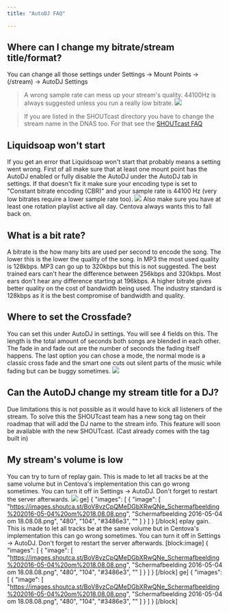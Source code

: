 ```yaml
---
title: "AutoDJ FAQ"

---
```


## Where can I change my bitrate/stream title/format?
You can change all those settings under Settings -> Mount Points -> (/stream) -> AutoDJ Settings

> A wrong sample rate can mess up your stream's quality. 44100Hz is always suggested unless you run a really low bitrate.
![](https://images.shoutca.st/s7hmhzSScSgjhP3Ovxp6_Schermafbeelding%202015-10-14%20om%2021.46.28.png)

> If you are listed in the SHOUTcast directory you have to change the stream name in the DNAS too. For that see the [SHOUTcast FAQ](https://docs.shoutca.st/docs/shoutcast-faq#my-stream-titleurlgenre-does-not-change)


## Liquidsoap won't start

If you get an error that Liquidsoap won't start that probably means a setting went wrong.
First of all make sure that at least one mount point has the AutoDJ enabled or fully disable the AutoDJ under the AutoDJ tab in settings.
If that doesn't fix it make sure your encoding type is set to "Constant bitrate encoding (CBR)" and your sample rate is 44100 Hz (very low bitrates require a lower sample rate too).
![](https://images.shoutca.st/imHzJOMfQReef0WC9IRK_Schermafbeelding%202015-10-25%20om%2012.37.18.png)
Also make sure you have at least one rotation playlist active all day. Centova always wants this to fall back on.

## What is a bit rate?

A bitrate is the how many bits are used per second to encode the song. The lower this is the lower the quality of the song. In MP3 the most used quality is 128kbps. MP3 can go up to 320kbps but this is not suggested. The best trained ears can't hear the difference between 256kbps and 320kbps. Most ears don't hear any difference starting at 196kbps. 
A higher bitrate gives better quality on the cost of bandwidth being used. The industry standard is 128kbps as it is the best compromise of bandwidth and quality.

## Where to set the Crossfade?

You can set this under AutoDJ in settings. You will see 4 fields on this. The length is the total amount of seconds both songs are blended in each other. The fade in and fade out are the number of seconds the fading itself happens.
The last option you can chose a mode, the normal mode is a classic cross fade and the smart one cuts out silent parts of the music while fading but can be buggy sometimes. 
![](https://images.shoutca.st/lrIPihAWSwGp8A3aAXJU_Schermafbeelding%202015-11-15%20om%2013.15.08.png)


## Can the AutoDJ change my stream title for a DJ?

Due limitations this is not possible as it would have to kick all listeners of the stream. To solve this the SHOUTcast team has a new song tag on their roadmap that will add the DJ name to the stream info. This feature will soon be available with the new SHOUTcast. (Cast already comes with the tag built in)

## My stream's volume is low

You can try to turn of replay gain. This is made to let all tracks be at the same volume but in Centova's implementation this can go wrong sometimes. You can turn it off in Settings -> AutoDJ. Don't forget to restart the server afterwards.
![](https://images.shoutca.st/BoV8vzCpQMeDGbXRwQNe_Schermafbeelding%202016-05-04%20om%2018.08.08.png)
ge]
{
  "images": [
    {
      "image": [
        "https://images.shoutca.st/BoV8vzCpQMeDGbXRwQNe_Schermafbeelding%202016-05-04%20om%2018.08.08.png",
        "Schermafbeelding 2016-05-04 om 18.08.08.png",
        "480",
        "104",
        "#3486e3",
        ""
      ]
    }
  ]
}
[/block]
eplay gain. This is made to let all tracks be at the same volume but in Centova's implementation this can go wrong sometimes. You can turn it off in Settings -> AutoDJ. Don't forget to restart the server afterwards.
[block:image]
{
  "images": [
    {
      "image": [
        "https://images.shoutca.st/BoV8vzCpQMeDGbXRwQNe_Schermafbeelding%202016-05-04%20om%2018.08.08.png",
        "Schermafbeelding 2016-05-04 om 18.08.08.png",
        "480",
        "104",
        "#3486e3",
        ""
      ]
    }
  ]
}
[/block]
ge]
{
  "images": [
    {
      "image": [
        "https://images.shoutca.st/BoV8vzCpQMeDGbXRwQNe_Schermafbeelding%202016-05-04%20om%2018.08.08.png",
        "Schermafbeelding 2016-05-04 om 18.08.08.png",
        "480",
        "104",
        "#3486e3",
        ""
      ]
    }
  ]
}
[/block]
